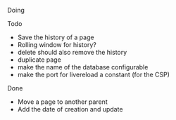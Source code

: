 Doing

Todo
- Save the history of a page
- Rolling window for history?
- delete should also remove the history
- duplicate page
- make the name of the database configurable
- make the port for livereload a constant (for the CSP)

Done
- Move a page to another parent
- Add the date of creation and update
